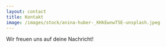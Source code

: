 ```yaml
---
layout: contact
title: Kontakt
image: /images/stock/anina-huber-_KHkEwnwT5E-unsplash.jpeg
---
```


Wir freuen uns auf deine Nachricht!
